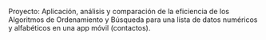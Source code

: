 Proyecto: Aplicación, análisis y comparación de la eficiencia de los Algoritmos de Ordenamiento y Búsqueda para una lista de datos numéricos y alfabéticos en una app móvil (contactos).
